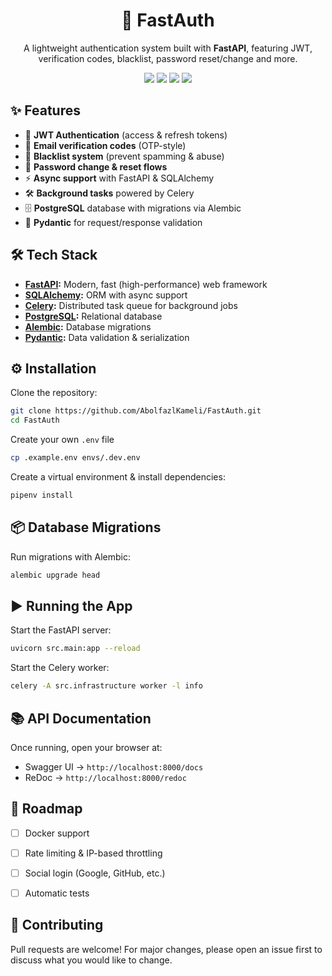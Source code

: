<h1 align="center">🚀 FastAuth</h1>

<p align="center">
A lightweight authentication system built with <b>FastAPI</b>, featuring JWT, verification codes, blacklist, password reset/change and more.
</p>

<p align="center">
  <img src="https://img.shields.io/badge/Python-3.11-blue" />
  <img src="https://img.shields.io/badge/FastAPI-0.110+-green?link=https://google.com" />
  <img src="https://img.shields.io/badge/PostgreSQL-15+-blue" />
  <img src="https://img.shields.io/badge/License-MIT-yellow" />
</p>

## ✨ Features

* 🔑 **JWT Authentication** (access & refresh tokens)
* 📧 **Email verification codes** (OTP-style)
* 🚫 **Blacklist system** (prevent spamming & abuse)
* 🔄 **Password change & reset flows**
* ⚡ **Async support** with FastAPI & SQLAlchemy
* 🛠 **Background tasks** powered by Celery
* 🗄 **PostgreSQL** database with migrations via Alembic
* 🧾 **Pydantic** for request/response validation



## 🛠 Tech Stack

* **[FastAPI](https://fastapi.tiangolo.com/):** Modern, fast (high-performance) web framework
* **[SQLAlchemy](https://www.sqlalchemy.org/):** ORM with async support
* **[Celery](https://docs.celeryq.dev/):** Distributed task queue for background jobs
* **[PostgreSQL](https://www.postgresql.org/):** Relational database
* **[Alembic](https://alembic.sqlalchemy.org/):** Database migrations
* **[Pydantic](https://docs.pydantic.dev/):** Data validation & serialization


## ⚙️ Installation

Clone the repository:

```bash
git clone https://github.com/AbolfazlKameli/FastAuth.git
cd FastAuth
```

Create your own `.env` file

```bash
cp .example.env envs/.dev.env
```

Create a virtual environment & install dependencies:

```bash
pipenv install 
```


## 📦 Database Migrations

Run migrations with Alembic:

```bash
alembic upgrade head
```


## ▶️ Running the App

Start the FastAPI server:

```bash
uvicorn src.main:app --reload
```

Start the Celery worker:

```bash
celery -A src.infrastructure worker -l info  
```


## 📚 API Documentation

Once running, open your browser at:

* Swagger UI → `http://localhost:8000/docs`
* ReDoc → `http://localhost:8000/redoc`


## 🚀 Roadmap

* [ ] Docker support
* [ ] Rate limiting & IP-based throttling
* [ ] Social login (Google, GitHub, etc.)
* [ ] Automatic tests


## 🤝 Contributing

Pull requests are welcome! For major changes, please open an issue first to discuss what you would like to change.

